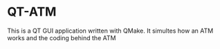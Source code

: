 # QT-ATM
This is a QT GUI application written with QMake.
It simultes how an ATM works and the coding behind the ATM
